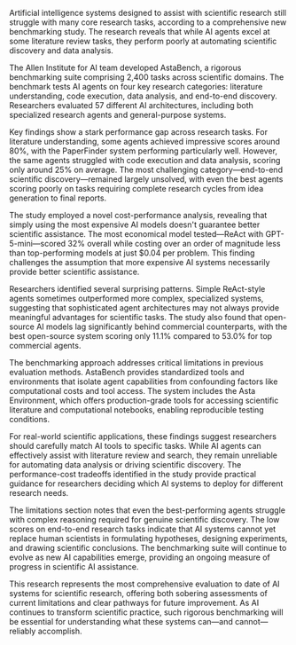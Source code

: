 Artificial intelligence systems designed to assist with scientific research still struggle with many core research tasks, according to a comprehensive new benchmarking study. The research reveals that while AI agents excel at some literature review tasks, they perform poorly at automating scientific discovery and data analysis.

The Allen Institute for AI team developed AstaBench, a rigorous benchmarking suite comprising 2,400 tasks across scientific domains. The benchmark tests AI agents on four key research categories: literature understanding, code execution, data analysis, and end-to-end discovery. Researchers evaluated 57 different AI architectures, including both specialized research agents and general-purpose systems.

Key findings show a stark performance gap across research tasks. For literature understanding, some agents achieved impressive scores around 80%, with the PaperFinder system performing particularly well. However, the same agents struggled with code execution and data analysis, scoring only around 25% on average. The most challenging category—end-to-end scientific discovery—remained largely unsolved, with even the best agents scoring poorly on tasks requiring complete research cycles from idea generation to final reports.

The study employed a novel cost-performance analysis, revealing that simply using the most expensive AI models doesn't guarantee better scientific assistance. The most economical model tested—ReAct with GPT-5-mini—scored 32% overall while costing over an order of magnitude less than top-performing models at just $0.04 per problem. This finding challenges the assumption that more expensive AI systems necessarily provide better scientific assistance.

Researchers identified several surprising patterns. Simple ReAct-style agents sometimes outperformed more complex, specialized systems, suggesting that sophisticated agent architectures may not always provide meaningful advantages for scientific tasks. The study also found that open-source AI models lag significantly behind commercial counterparts, with the best open-source system scoring only 11.1% compared to 53.0% for top commercial agents.

The benchmarking approach addresses critical limitations in previous evaluation methods. AstaBench provides standardized tools and environments that isolate agent capabilities from confounding factors like computational costs and tool access. The system includes the Asta Environment, which offers production-grade tools for accessing scientific literature and computational notebooks, enabling reproducible testing conditions.

For real-world scientific applications, these findings suggest researchers should carefully match AI tools to specific tasks. While AI agents can effectively assist with literature review and search, they remain unreliable for automating data analysis or driving scientific discovery. The performance-cost tradeoffs identified in the study provide practical guidance for researchers deciding which AI systems to deploy for different research needs.

The limitations section notes that even the best-performing agents struggle with complex reasoning required for genuine scientific discovery. The low scores on end-to-end research tasks indicate that AI systems cannot yet replace human scientists in formulating hypotheses, designing experiments, and drawing scientific conclusions. The benchmarking suite will continue to evolve as new AI capabilities emerge, providing an ongoing measure of progress in scientific AI assistance.

This research represents the most comprehensive evaluation to date of AI systems for scientific research, offering both sobering assessments of current limitations and clear pathways for future improvement. As AI continues to transform scientific practice, such rigorous benchmarking will be essential for understanding what these systems can—and cannot—reliably accomplish.